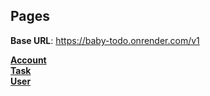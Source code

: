 <!-- TODO @nazmussayad: automate this: better smash them all in here  in the following format:
## Table of Contents

- [Account](#account)
- [Task](#task)
- [User](#user)

## Account
// content goes here

## Task
// content goes here

## User
// content goes here
-->

## Pages

**Base URL**: https://baby-todo.onrender.com/v1

**[Account](./docs/ACCOUNT.md)** <br>
**[Task](./docs/TASK.md)** <br>
**[User](./docs/USER.md)** <br>
